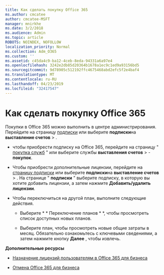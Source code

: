 ```yaml
---
title: Как сделать покупку Office 365
ms.author: cmcatee
author: cmcatee-MSFT
manager: mnirkhe
ms.date: 3/2/2018
ms.audience: Admin
ms.topic: article
ROBOTS: NOINDEX, NOFOLLOW
localization_priority: Normal
ms.collection: Adm_O365
ms.custom: ''
ms.assetid: c45da4c9-ba12-4ceb-8eda-94331a6a97e4
ms.openlocfilehash: 3242e2db85d20364b1678a1ec9c1ed9a93156bd5
ms.sourcegitcommit: 9d78905c512192ffc4675468abd2efc5f2e4baf4
ms.translationtype: MT
ms.contentlocale: ru-RU
ms.lasthandoff: 04/23/2019
ms.locfileid: "32417547"
---
```

# <a name="how-to-make-an-office-365-purchase"></a>Как сделать покупку Office 365

Покупки в Office 365 можно выполнить в центре администрирования. Перейдите на страницу [подписки](https://go.microsoft.com/fwlink/p/?linkid=842054) или выберите **подписки**на **выставление счетов** \> .
  
- чтобы приобрести подписку на Office 365, перейдите на страницу " [покупка служб](https://go.microsoft.com/fwlink/p/?linkid=868433) " или выберите службы **выставления счетов** \> - **покупок**.
    
- Чтобы приобрести дополнительные лицензии, перейдите на [страницу подписки](https://go.microsoft.com/fwlink/p/?linkid=842054) или выберите **подписки**на **выставление счетов** \> . На странице " **подписки** " выберите подписку, в которую вы хотите добавить лицензии, а затем нажмите **Добавить/удалить лицензии**.
    
- Чтобы переключиться на другой план, выполните следующие действия.
    
  - Выберите * * Переключение планов * *, чтобы просмотреть список доступных новых планов. 
    
  - Выберите план, чтобы просмотреть новые общие затраты в месяц. Обязательно ознакомьтесь с ключевыми сведениями, а затем нажмите кнопку **Далее** , чтобы извлечь. 
    
 **Дополнительные ресурсы**
  
- [Назначение лицензий пользователям в Office 365 для бизнеса](https://support.office.com/article/997596b5-4173-4627-b915-36abac6786dc)
    
- [Отмена Office 365 для бизнеса](https://support.office.com/article/b1bc0bef-4608-4601-813a-cdd9f746709a)
    

